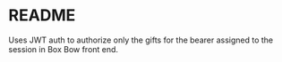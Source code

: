# README

Uses JWT auth to authorize only the gifts for the bearer assigned to the session in Box Bow front end.
